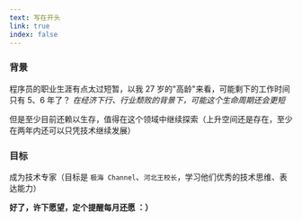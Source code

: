 ```yaml
---
text: 写在开头
link: true
index: false
---
```


### 背景

程序员的职业生涯有点太过短暂，以我 27 岁的"高龄"来看，可能剩下的工作时间只有 5、6 年了？
_在经济下行、行业颓败的背景下，可能这个生命周期还会更短_

但是至少目前还赖以生存，值得在这个领域中继续探索（上升空间还是存在，至少在两年内还可以只凭技术继续发展）

### 目标

成为技术专家（目标是 `极海 Channel`、`河北王校长`，学习他们优秀的技术思维、表达能力）

**好了，许下愿望，定个提醒每月还愿 ：）**
